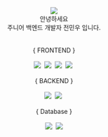 <div align="center">
  <img src="https://capsule-render.vercel.app/api?type=waving&color=gradient">
</div>

<div align="center">
  안녕하세요 
  <br>
  주니어 백엔드 개발자 전민우 입니다. 
  <br>
</div>



<div align="center">
</div>



<div align="center">
  <br>
  <br>
  { FRONTEND }
  <br>
  <br>
  <img src="https://img.shields.io/badge/HTML5-E34F26?style=flat-square&logo=HTML5&logoColor=white"/></a>&nbsp;
  <img src="https://img.shields.io/badge/CSS3-1572B6?style=flat-square&logo=CSS3&logoColor=white"/></a>&nbsp;
  <img src="https://img.shields.io/badge/JavaScript-F7DF1E?style=flat-square&logo=JavaScript&logoColor=white"/></a>&nbsp;
  <img src="https://img.shields.io/badge/jQuery-0769AD?style=flat-square&logo=jQuery&logoColor=white"/></a>&nbsp;


  <br>
  <br>
  { BACKEND }
  <br>
  <br>
  <img src="https://img.shields.io/badge/Java-007396?style=flat-square&logo=Java&logoColor=white"/></a>&nbsp;
  <img src="https://img.shields.io/badge/Spring-6DB33F?style=flat-square&logo=Spring&logoColor=white"/></a>&nbsp; 
  
  <br>
  <br>
 { Database }
  <br>
  <br>
  <img src="https://img.shields.io/badge/MySQL-4479A1?style=flat-square&logo=MySQL&logoColor=white"/></a>&nbsp;
  <img src="https://img.shields.io/badge/ORACLE-F80000?style=flat-square&logo=oracle&logoColor=white"/>

  <br>
  <br>
</div>
